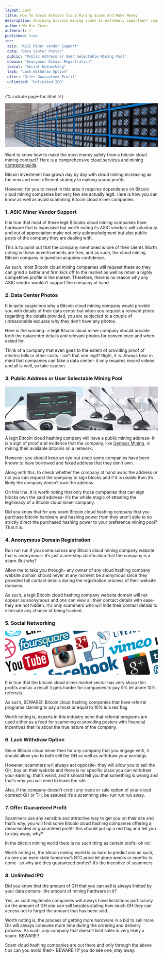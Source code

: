 ```yaml
---
layout: post
title: How To Avoid Bitcoin Cloud Mining Scams And Make Money
description: Avoiding bitcoin mining scams is extremely important! Learn how to analyze the bitcoin cloud miner companies and where to make money!
author: We Use Coins
authorurl: /
published: true
toc:
 asic: "ASIC Miner Vendor Support"
 data: "Data Center Photos"
 public: "Public Address or User Selectable Mining Pool"
 domain: "Anonymous Domain Registration"
 social: "Social Networking"
 lack: "Lack Withdraw Option"
 offer: "Offer Guaranteed Profit"
 unlimited: "Unlimited IPO"
---
```


{% include page-toc.html %}
<p><center><img src="/images/bitcoin-cloud-mining-scam.jpg" alt="bitcoin cloud mining scam"/></center></p>
<p>Want to know how to make the most money safely from a bitcoin cloud mining contract? Here is a comprehensive <a href="https://www.bitcoinmining.com/best-bitcoin-cloud-mining-contract-reviews/">cloud services and mining contracts guide</a>.
<p>Bitcoin investment has grown day by day with cloud mining increasing as the new and most efficient strategy to making sound profits.
<p>However, for you to invest in this area it requires dependence on Bitcoin cloud mining companies but very few are actually legit. Here is how you can know as well as avoid scamming Bitcoin cloud miner companies. 
<p><h3 id="asic"><b>1. </b><a name="asic" class="anchor">ASIC Miner Vendor Support</a></h3>
<p>It is true that most of these legit Bitcoins cloud mining companies have hardware that is expensive but worth noting its ASIC vendors will voluntarily and out of appreciation make not only acknowledgment but also public posts of the company they are dealing with.
<p>This is to point out that the company mentioned is one of their clients Worth noting is these advertisements are free, and as such, the cloud mining Bitcoin company in question acquires confidence.
<p>As such, most Bitcoin cloud mining companies will request these so they can grind a better and firm kick off to the market as well as retain a highly competitive profile in the market. Therefore, there is no reason why any ASIC vendor wouldn’t support the company at hand 
<p><h3 id="data"><b>2. </b><a name="datacenter" class="anchor">Data Center Photos</a></h3>
<p>It is quite suspicious why a Bitcoin cloud mining company would provide you with details of their data center but when you request a relevant photo regarding the details provided, you are subjected to a couple of unreasonable excuses why they don’t have any photos.
<p>Here is the warning- a legit Bitcoin cloud miner company should provide both the datacenter details and relevant photos for convenience and when asked for.
<p>Think of a company that even goes to the extent of providing proof of electric bills or other costs - isn’t that one legit? Right, it is. Always bear in mind that companies can fake a data center- it only requires record videos and all is well, so take caution. 
<p><h3 id="public"><b>3. </b><a name="pool" class="anchor">Public Address or User Selectable Mining Pool</a></h3>
<p><center><img src="/images/bitcoin-cloud-mining-public-address.jpg" alt="bitcoin cloud mining public address"/></center></p>
<p>A legit Bitcoin cloud hashing company will have a public mining address- it is a sign of proof and evidence that the company, like <a href="http://geni.us/genesismining1">Genesis Mining</a>, is mining their available bitcoins on a network.
<p>However, you should keep an eye out since some companies have been known to have borrowed and faked address that they don’t own.
<p>Along with this, to check whether the company at hand owns the address or not you can request the company to sign blocks and if it is unable then it’s likely the company doesn’t own the address.
<p>On this line, it is worth noting that only those companies that can sign blocks own the said address- it’s the whole magic of attesting the legitimacy of a Bitcoin cloud miner company.
<p>Did you know that for any scam Bitcoin cloud hashing company that you purchase bitcoin hardware and hashing power from they aren’t able to no strictly direct the purchased hashing power to your preference mining pool? That it is. 
<p><h3 id="domain"><b>4. </b><a name="domain" class="anchor">Anonymous Domain Registration</a></h3>
<p>Run run run if you come across any Bitcoin cloud mining company website that is anonymous- it’s just a one-step clarification that the company is a scam. But why?
<p>Allow me to take you through- any owner of any cloud hashing company website domain should never at any moment be anonymous since they provided full contact details during the registration process of their website domains.
<p>As such, a legit Bitcoin cloud hashing company website domain will not appear as anonymous and one can view all their contact details with ease- they are not hidden. It's only scammers who will hide their contact details to eliminate any chance of being tracked. 
<p><h3 id="social"><b>5. </b><a name="social" class="anchor">Social Networking</a></h3>
<p><center><img src="/images/bitcoin-cloud-mining-social-networking.jpg" alt="bitcoin cloud mining social networking"/></center></p>
<p>It is true that the bitcoin cloud miner market sector has very sharp thin profits and as a result it gets harder for companies to pay 5% let alone 10% referrals.
<p>As such, BEWARE!! Bitcoin cloud hashing companies that have referral programs claiming to pay almost or equal to 10% is a red flag.
<p>Worth noting is, experts in this industry echo that referral programs are used either as a feed for scamming or providing posters with financial incentives that lie about the true nature of the company. 
<p><h3 id="lack"><b>6. </b><a name="withdraw" class="anchor">Lack Withdraw Option</a></h3>
<p>Since Bitcoin cloud miner then for any company that you engage with, it should allow you to both sell the GH as well as withdraw your earnings.
<p>However, scammers will always act opposite- they will allow you to sell the GH, buy on their website and there is no specific place you can withdraw your earning; that’s weird, and it should tell you that something is wrong and that’s why you will need to leave the site.
<p>Also, if the company doesn’t credit any trade or sale option of your cloud contract GH or TH, be assured it’s a scamming site- run run run away. 
<p><h3 id="offer"><b>7. </b><a name="profit" class="anchor">Offer Guaranteed Profit</a></h3>
<p>Scammers use any sensible and attractive way to get you on their site and that’s why, you will find some Bitcoin cloud hashing companies offering a denominated or guaranteed profit- this should put up a red flag and tell you to stay away, why?
<p>In the bitcoin mining world there is no such thing as certain profit- oh no!
<p>Worth noting is, the bitcoin mining world is so hard to predict and as such, no one can even state tomorrow’s BTC price let alone weeks or months to come- so why are they guaranteed profits? It’s the incentive of scammers. 
<p><h3 id="unlimited"><b>8. </b><a name="ipo" class="anchor">Unlimited IPO</a></h3>
<p>Did you know that the amount of GH that you can sell is always limited by your data centers- the amount of mining hardware in it?
<p>Yes, as such legitimate companies will always have limitations particularly on the amount of GH one can sell besides stating how much GH they can access not to forget the amount that has been sold.
<p>Worth noting is, the process of getting more hardware in a bid to sell more GH will always consume more time during the ordering and delivery process. As such, any company that doesn’t limit sales is very likely a scam- BEWARE!! 
<p>Scam cloud hashing companies are out there and only through the above tips can you avoid them- BEWARE!! If you do see one, stay away.
